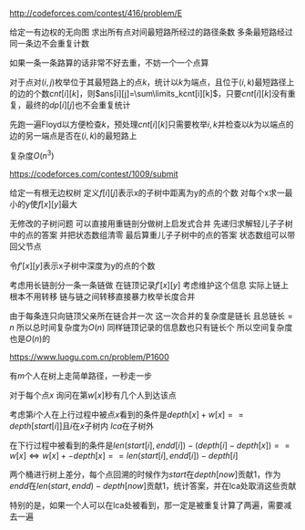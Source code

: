 http://codeforces.com/contest/416/problem/E

给定一有边权的无向图 求出所有点对间最短路所经过的路径条数 多条最短路经过同一条边不会重复计数

如果一条一条路算的话非常不好去重，不妨一个一个点算

对于点对$(i,j)$枚举位于其最短路上的点$k$，统计以$k$为端点，且位于$(i,k)$最短路径上的边的个数$cnt[i][k]$，则$ans[i][j]=\sum\limits_kcnt[i][k]$，只要$cnt[i][k]$没有重复，最终的$dp[i][j]$也不会重复统计

先跑一遍Floyd以方便检查$k$，预处理$cnt[i][k]$只需要枚举$i,k$并检查以$k$为以端点的边的另一端点是否在$(i,k)$的最短路上

复杂度$O(n^3)$



https://codeforces.com/contest/1009/submit

给定一有根无边权树 定义$f[i][j]$表示x的子树中距离为y的点的个数 对每个x求一最小的y使$f[x][y]$最大

无修改的子树问题 可以直接用重链剖分做树上启发式合并 先递归求解轻儿子子树中的点的答案 并把状态数组清零 最后算重儿子子树中的点的答案 状态数组可以带回父节点

令$f'[x][y]$表示x子树中深度为y的点的个数

考虑用长链剖分一条一条链做 在链顶记录$f'[x][y]$ 考虑维护这个信息 实际上链上根本不用转移 链与链之间转移直接暴力枚举长度合并

由于每条连只向链顶父亲所在链合并一次 这一次合并的复杂度是链长 且总链长$=n$ 所以总时间复杂度为$O(n)$ 同样链顶记录的信息数也只有链长个 所以空间复杂度也是$O(n)$的



https://www.luogu.com.cn/problem/P1600

有$m$个人在树上走简单路径，一秒走一步

对于每个点$x$ 询问在第$w[x]$秒有几个人到达该点

考虑第$i$个人在上行过程中被点$x$看到的条件是$depth[x]+w[x]==depth[start[i]]$且$i$在$x$子树内 $lca$在子树外

在下行过程中被看到的条件是$len(start[i],endd[i])-(depth[i]-depth[x])==w[x] \Leftrightarrow w[x]+-depth[x]==len(start[i],endd[i])-depth[i]$

两个桶进行树上差分，每个点回溯的时候作为$start$在$depth[now]$贡献1，作为$endd$在$len(start,endd)-depth[now]$贡献1，统计答案，并在lca处取消这些贡献

特别的是，如果一个人可以在lca处被看到，那一定是被重复计算了两遍，需要减去一遍

